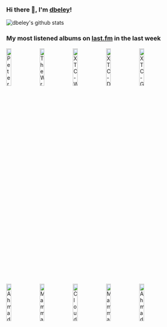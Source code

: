 ### Hi there 👋, I'm [dbeley](https://dbeley.ovh/en)!

![dbeley's github stats](https://github-readme-stats.vercel.app/api?username=dbeley)

### My most listened albums on [last.fm](https://www.last.fm/user/d_beley) in the last week

[<img src='https://lastfm.freetls.fastly.net/i/u/300x300/aba3e947061b788834d9415420e716ee.jpg' width='16%' height='16%' alt='Peter Gabriel - I/O'>](https://www.last.fm/music/peter%2bgabriel/i%252fo)&nbsp;
[<img src='https://lastfm.freetls.fastly.net/i/u/300x300/6e7b203533aa47158d87e0feda0e8b5d.jpg' width='16%' height='16%' alt='The Wrens - Silver'>](https://www.last.fm/music/the%2bwrens/silver)&nbsp;
[<img src='https://lastfm.freetls.fastly.net/i/u/300x300/c74ad5df98ec5c8302d0dcf783b15032.png' width='16%' height='16%' alt='XTC - White Music'>](https://www.last.fm/music/xtc/white%2bmusic)&nbsp;
[<img src='https://lastfm.freetls.fastly.net/i/u/300x300/128b19d7deb3ee0c156f27ed3d9a7f22.jpg' width='16%' height='16%' alt='XTC - Drums and Wires'>](https://www.last.fm/music/xtc/drums%2band%2bwires)&nbsp;
[<img src='https://lastfm.freetls.fastly.net/i/u/300x300/30a053c0d8bb783dddd41c24d09b3eec.jpg' width='16%' height='16%' alt='XTC - Go 2'>](https://www.last.fm/music/xtc/go%2b2)&nbsp;
<br>
[<img src='https://lastfm.freetls.fastly.net/i/u/300x300/3a0bd96a0fcc28890dc81035bc6d1d1b.jpg' width='16%' height='16%' alt='Ahmad Jamal - Poinciana'>](https://www.last.fm/music/ahmad%2bjamal/poinciana)&nbsp;
[<img src='https://lastfm.freetls.fastly.net/i/u/300x300/9463ee56d43a8e366d4d4a255041ce87.jpg' width='16%' height='16%' alt='Mammal Hands - Captured Spirits'>](https://www.last.fm/music/mammal%2bhands/captured%2bspirits)&nbsp;
[<img src='https://lastfm.freetls.fastly.net/i/u/300x300/4bb3b4090d73a8ea21135e9d12ae9f2f.jpg' width='16%' height='16%' alt='Cloud Nothings - Life Is Only One Event'>](https://www.last.fm/music/cloud%2bnothings/life%2bis%2bonly%2bone%2bevent)&nbsp;
[<img src='https://lastfm.freetls.fastly.net/i/u/300x300/77d5ce44870fbdcb8f3b0da2212269e4.jpg' width='16%' height='16%' alt='Mammal Hands - Shadow Work'>](https://www.last.fm/music/mammal%2bhands/shadow%2bwork)&nbsp;
[<img src='https://lastfm.freetls.fastly.net/i/u/300x300/c4946c8d3977491f912181f10bf87f9b.jpg' width='16%' height='16%' alt='Ahmad Jamal - Chamber Music Of The New Jazz'>](https://www.last.fm/music/ahmad%2bjamal/chamber%2bmusic%2bof%2bthe%2bnew%2bjazz)&nbsp;
<br>
